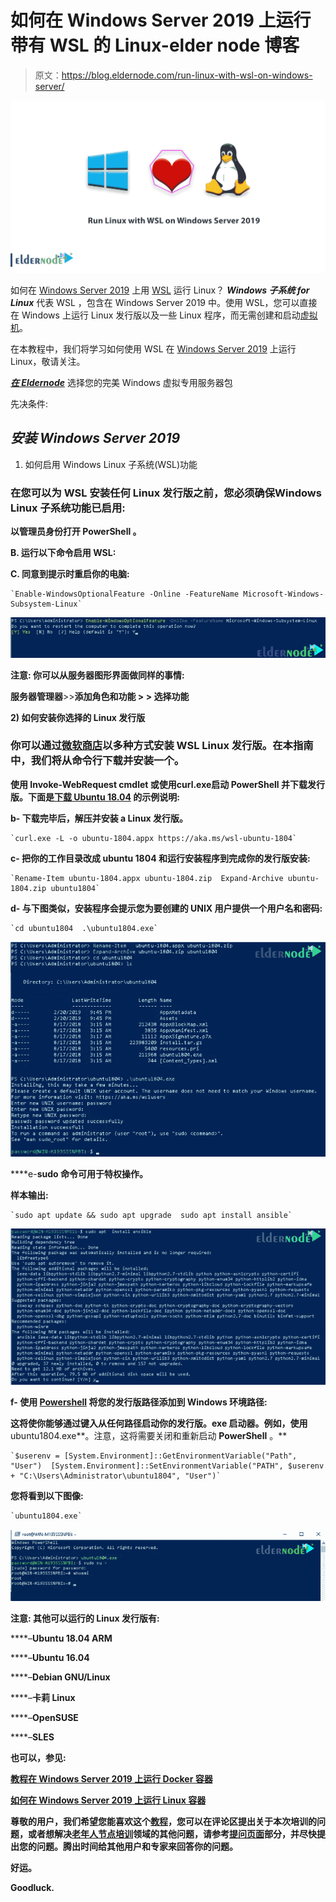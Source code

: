 # 如何在 Windows Server 2019 上运行带有 WSL 的 Linux-elder node 博客

> 原文：<https://blog.eldernode.com/run-linux-with-wsl-on-windows-server/>

![How to Run Linux with WSL on Windows Server 2019](img/adf0e285e8e3a079fc189a39443954a6.png)

如何在 [Windows Server 2019](http://eldernode.com/tag/windows-server-2019/) 上用 [WSL](https://en.wikipedia.org/wiki/Windows_Subsystem_for_Linux) 运行 Linux？ ***Windows 子系统 for Linux*** 代表 WSL ，包含在 Windows Server 2019 中。使用 WSL，您可以直接在 Windows 上运行 Linux 发行版以及一些 Linux 程序，而无需创建和启动[虚拟机](https://en.wikipedia.org/wiki/Virtual_machine)。

在本教程中，我们将学习如何使用 WSL 在 [Windows Server 2019](https://eldernode.com/windows-server-2019-install-and-config/) 上运行 Linux，敬请关注。

[***在 Eldernode***](https://eldernode.com/windows-vps/) 选择您的完美 Windows 虚拟专用服务器包

先决条件:

## *安装 Windows Server 2019*

1) 如何启用 Windows Linux 子系统(WSL)功能

### 在您可以为 **WSL** 安装任何 Linux 发行版之前，您必须确保Windows Linux 子系统功能已启用:

**以管理员身份打开 PowerShell 。**

****B.** 运行以下命令启用 WSL:**

****C.** 同意到提示时重启你的电脑:**

```
`Enable-WindowsOptionalFeature -Online -FeatureName Microsoft-Windows-Subsystem-Linux`
```

**![How to Run Linux with WSL on Windows Server 2019](img/9e5f622128ded0be55a4863e0e6929fa.png)**

****注意:** 你可以从服务器图形界面做同样的事情:**

**服务器管理器**>>**添加角色和功能 **> >** 选择功能**

**2) 如何安装你选择的 Linux 发行版**

### **你可以通过[微软商店](https://www.microsoft.com/en-us/store/apps/windows)以多种方式安装 WSL Linux 发行版。在本指南中，我们将从命令行下载并安装一个。**

**使用 Invoke-WebRequest cmdlet 或使用curl.exe启动 PowerShell 并下载发行版。下面是[下载 Ubuntu 18.04](https://releases.ubuntu.com/18.04/) 的示例说明:**

****b-** 下载完毕后，解压并安装 a **Linux 发行版**。**

```
`curl.exe -L -o ubuntu-1804.appx https://aka.ms/wsl-ubuntu-1804`
```

****c-** 把你的工作目录改成 ubuntu 1804 和运行安装程序到**完成**你的发行版安装:**

```
`Rename-Item ubuntu-1804.appx ubuntu-1804.zip  Expand-Archive ubuntu-1804.zip ubuntu1804`
```

****d-** 与下图类似，安装程序会提示您为要创建的 UNIX 用户提供一个**用户名**和**密码**:**

```
`cd ubuntu1804  .\ubuntu1804.exe`
```

**![How to Run Linux with WSL on Windows Server 2019](img/f93ba6f423538f21cb0dc99be3d6cbd1.png)**

****e-**sudo 命令可用于特权操作。**

****样本输出:****

```
`sudo apt update && sudo apt upgrade  sudo apt install ansible`
```

**![How to Run Linux with WSL on Windows Server 2019](img/35410adf9e04135eabf990e31642c2cd.png)**

****f-** 使用 [Powershell](http://eldernode.com/tag/powershell-commands/) 将您的**发行版路径**添加到 Windows 环境路径:**

**这将使你能够通过键入从任何路径启动你的发行版。exe 启动器。例如，使用**ubuntu1804.exe**。注意，这将需要关闭和重新启动 **PowerShell** 。**

```
`$userenv = [System.Environment]::GetEnvironmentVariable("Path", "User")  [System.Environment]::SetEnvironmentVariable("PATH", $userenv + "C:\Users\Administrator\ubuntu1804", "User")`
```

**您将看到以下图像:**

```
`ubuntu1804.exe`
```

**![How to Run Linux with WSL on Windows Server 2019](img/527f5ad7231e1c19d568d173ff06569b.png)**

****注意:** 其他可以运行的 Linux 发行版有:**

****–**Ubuntu 18.04 ARM**

****–**Ubuntu 16.04**

****–**Debian GNU/Linux**

****–**卡莉 Linux**

****–**OpenSUSE**

****–**SLES**

****也可以，参见:****

**[教程在 Windows Server 2019 上运行 Docker 容器](https://eldernode.com/run-docker-containers-on-windows-server-2019/)**

**[如何在 Windows Server 2019 上运行 Linux 容器](https://eldernode.com/run-linux-containers-on-windows-server/)**

****尊敬的用户**，我们希望您能喜欢这个[教程](https://eldernode.com/category/tutorial/)，您可以在评论区提出关于本次培训的问题，或者想解决[老年人节点培训](https://eldernode.com/blog/)领域的其他问题，请参考[提问页面](https://eldernode.com/ask)部分，并尽快提出您的问题。腾出时间给其他用户和专家来回答你的问题。**

**好运。**

**Goodluck.**